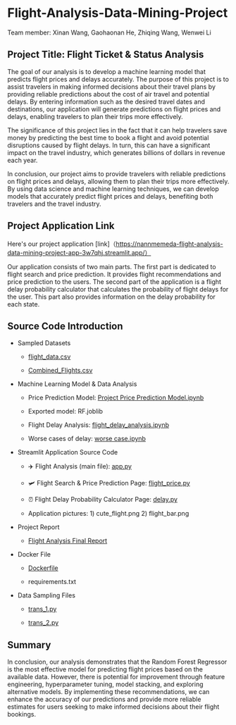# Flight-Analysis-Data-Mining-Project

Team member: Xinan Wang, Gaohaonan He, Zhiqing Wang, Wenwei Li

## Project Title: Flight Ticket & Status Analysis

The goal of our analysis is to develop a machine learning model that predicts flight prices and delays accurately. The purpose of this project is to assist travelers in making informed decisions about their travel plans by providing reliable predictions about the cost of air travel and potential delays. By entering information such as the desired travel dates and destinations, our application will generate predictions on flight prices and delays, enabling travelers to plan their trips more effectively.

The significance of this project lies in the fact that it can help travelers save money by predicting the best time to book a flight and avoid potential disruptions caused by flight delays. In turn, this can have a significant impact on the travel industry, which generates billions of dollars in revenue each year.

In conclusion, our project aims to provide travelers with reliable predictions on flight prices and delays, allowing them to plan their trips more effectively. By using data science and machine learning techniques, we can develop models that accurately predict flight prices and delays, benefiting both travelers and the travel industry.

## Project Application Link

Here's our project application [link]（https://nannmemeda-flight-analysis-data-mining-project-app-3w7qhj.streamlit.app/）

Our application consists of two main parts. The first part is dedicated to flight search and price prediction. It provides flight recommendations and price prediction to the users. The second part of the application is a flight delay probability calculator that calculates the probability of flight delays for the user. This part also provides information on the delay probability for each state.

## Source Code Introduction

 - Sampled Datasets
 
    - [flight_data.csv](https://www.kaggle.com/datasets/polartech/flight-data-with-1-million-or-more-records)
    
    - [Combined_Flights.csv](https://www.kaggle.com/datasets/robikscube/flight-delay-dataset-20182022)
    
 - Machine Learning Model & Data Analysis
    
    - Price Prediction Model: [Project Price Prediction Model.ipynb](https://github.com/Nannmemeda/Flight-Analysis-Data-Mining-Project/blob/main/Project%20Model.ipynb)
    
    - Exported model: RF.joblib
    
    - Flight Delay Analysis: [flight_delay_analysis.ipynb](https://github.com/Nannmemeda/Flight-Analysis-Data-Mining-Project/blob/main/flight_delay_analysis.ipynb)
    
    - Worse cases of delay: [worse case.ipynb](https://github.com/Nannmemeda/Flight-Analysis-Data-Mining-Project/blob/main/worst%20case.ipynb)
    
 - Streamlit Application Source Code
 
    - ✈️ Flight Analysis (main file): [app.py](https://github.com/Nannmemeda/Flight-Analysis-Data-Mining-Project/blob/main/app.py)
    
    - 🛩️ Flight Search & Price Prediction Page: [flight_price.py](https://github.com/Nannmemeda/Flight-Analysis-Data-Mining-Project/blob/main/flight_price.py)
    
    - ⏰ Flight Delay Probability Calculator Page: [delay.py](https://github.com/Nannmemeda/Flight-Analysis-Data-Mining-Project/blob/main/delay.py)
    
    - Application pictures: 1) cute_flight.png  2) flight_bar.png
    
 - Project Report
 
    - [Flight Analysis Final Report](https://github.com/Nannmemeda/Flight-Analysis-Data-Mining-Project/blob/main/Flight%20Analysis%20Final%20Report.pdf)
    
 - Docker File
 
    - [Dockerfile](https://github.com/Nannmemeda/Flight-Analysis-Data-Mining-Project/blob/main/Dockerfile)
    
    - requirements.txt
    
 - Data Sampling Files
 
    - [trans_1.py](https://github.com/Nannmemeda/Flight-Analysis-Data-Mining-Project/blob/main/trans_1.py)
    
    - [trans_2.py](https://github.com/Nannmemeda/Flight-Analysis-Data-Mining-Project/blob/main/trans_2.py)
    
 ## Summary
 
In conclusion, our analysis demonstrates that the Random Forest Regressor is the most effective model for predicting flight prices based on the available data. However, there is potential for improvement through feature engineering, hyperparameter tuning, model stacking, and exploring alternative models. By implementing these recommendations, we can enhance the accuracy of our predictions and provide more reliable estimates for users seeking to make informed decisions about their flight bookings.

